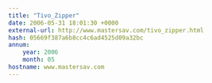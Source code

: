 ```yaml
---
title: "Tivo_Zipper"
date: 2006-05-31 18:01:30 +0000
external-url: http://www.mastersav.com/tivo_zipper.html
hash: 05669f387a6b8cc4c6ad4525d09a32bc
annum:
    year: 2006
    month: 05
hostname: www.mastersav.com
---
```



